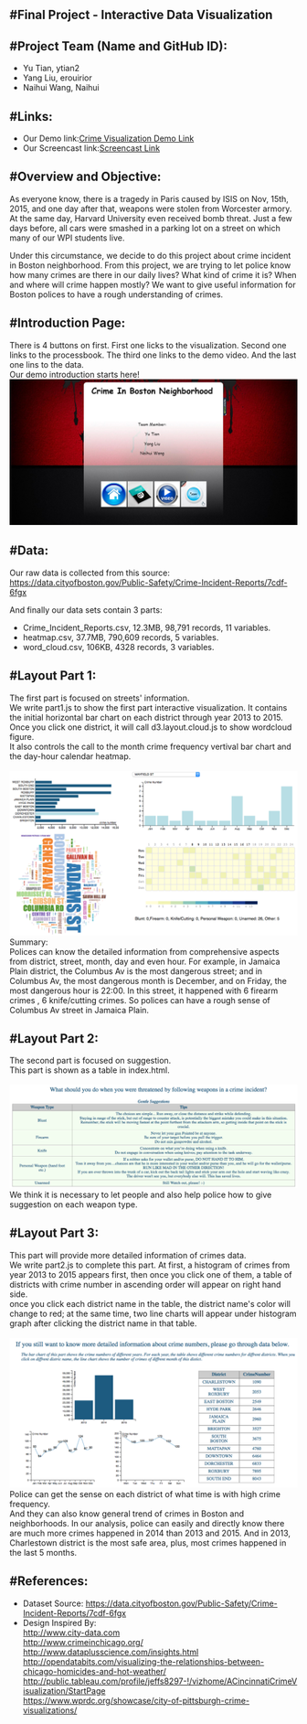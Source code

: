 #Final Project - Interactive Data Visualization  
---
#Project Team (Name and GitHub ID):
---
- Yu Tian, ytian2
- Yang Liu, erouirior
- Naihui Wang, Naihui

#Links:
---
- Our Demo link:[Crime Visualization Demo Link](http://ytian2.github.io/DataVisualization-for-Crime-Incidents/code/firstPage.html)<br>
- Our Screencast link:[Screencast Link](https://www.youtube.com/watch?v=HuhswD9qbc8)<br>

#Overview and Objective:
---
As everyone know, there is a tragedy in Paris caused by ISIS on Nov, 15th, 2015, and one day after that, weapons were stolen from Worcester armory. At the same day, Harvard University even received bomb threat. Just a few days before, all cars were smashed in a parking lot on a street on which many of our WPI students live. 

Under this circumstance, we decide to do this project about crime incident in Boston neighborhood. From this project, we are trying to let police know how many crimes are there in our daily lives? What kind of crime it is? When and where will crime happen mostly? We want to give useful information for Boston polices to have a rough understanding of crimes.

#Introduction Page:
---
There is 4 buttons on first. First one licks to the visualization. Second one links to the processbook. The third one links to the demo video. And the last one lins to the data.
<br>Our demo introduction starts here!![Introduction Page](img/firstpage.png)<br>

#Data:
---
Our raw data is collected from this source: https://data.cityofboston.gov/Public-Safety/Crime-Incident-Reports/7cdf-6fgx

And finally our data sets contain 3 parts:
- Crime_Incident_Reports.csv, 12.3MB, 98,791 records, 11 variables.
- heatmap.csv, 37.7MB, 790,609 records, 5 variables.
- word_cloud.csv, 106KB, 4328 records, 3 variables.

#Layout Part 1:
---
The first part is focused on streets' information. 
<br>We write part1.js to show the first part interactive visualization. It contains the initial horizontal bar chart on each district through year 2013 to 2015. Once you click one district, it will call d3.layout.cloud.js to show wordcloud figure.
<br>It also controls the call to the month crime frequency vertival bar chart and the day-hour calendar heatmap.
<br><br>![Layout Part 1](img/part1.png)<br>
Summary:
<br>Polices can know the detailed information from comprehensive aspects from district, street, month, day and even hour. For example, in Jamaica Plain district, the Columbus Av is the most dangerous street; and in Columbus Av, the most dangerous month is December, and on Friday, the most dangerous hour is 22:00. In this street, it happened with 6 firearm crimes , 6 knife/cutting crimes. So polices can have a rough sense of Columbus Av street in Jamaica Plain.

#Layout Part 2:
---
The second part is focused on suggestion.
<br>This part is shown as a table in index.html.
<br><br>![Layout Part 2](img/part2.png)<br>
We think it is necessary to let people and also help police how to give suggestion on each weapon type.

#Layout Part 3:
---
This part will provide more detailed information of crimes data. 
<br>We write part2.js to complete this part. At first, a histogram of crimes from year 2013 to 2015 appears first, then once you click one of them, a table of districts with crime number in ascending order will appear on right hand side.
<br>once you click each district name in the table, the district name's color will change to red; at the same time, two line charts will appear under histogram graph after clicking the district name in that table. 
<br><br>![Layout Part 3](img/part3.png)
<br>Police can get the sense on each district of what time is with high crime frequency. 
<br>And they can also know general trend of crimes in Boston and neighborhoods. In our analysis, police can easily and directly know there are much more crimes happened in 2014 than 2013 and 2015. And in 2013, Charlestown district is the most safe area, plus, most crimes happened in the last 5 months.

#References:
---
- Dataset Source: https://data.cityofboston.gov/Public-Safety/Crime-Incident-Reports/7cdf-6fgx
- Design Inspired By: 
<br>http://www.city-data.com
<br>http://www.crimeinchicago.org/
<br>http://www.dataplusscience.com/insights.html
<br>http://opendatabits.com/visualizing-the-relationships-between-chicago-homicides-and-hot-weather/
<br>http://public.tableau.com/profile/jeffs8297-!/vizhome/ACincinnatiCrimeVisualization/StartPage
<br>https://www.wprdc.org/showcase/city-of-pittsburgh-crime-visualizations/


